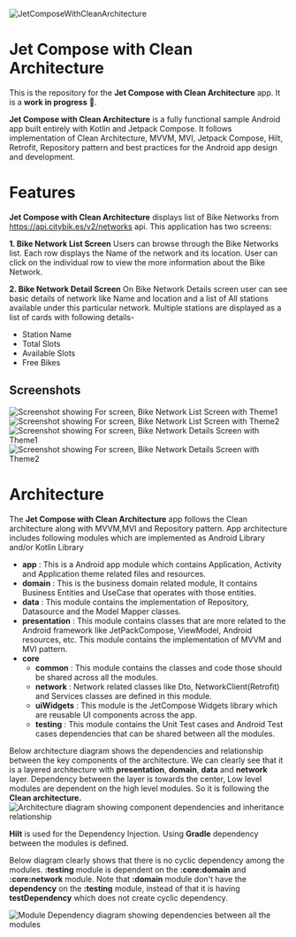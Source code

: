 ![JetComposeWithCleanArchitecture](docs/images/app_image.png "Jet Compose with Clean Architecture")

Jet Compose with Clean Architecture
===================================

This is the repository for the **Jet Compose with Clean Architecture** app. It is a **work in progress** 🚧.

**Jet Compose with Clean Architecture** is a fully functional sample Android app built entirely with Kotlin and Jetpack Compose. 
It follows implementation of Clean Architecture, MVVM, MVI, Jetpack Compose, Hilt, Retrofit, Repository pattern 
and best practices for the Android app design and development.

# Features

**Jet Compose with Clean Architecture** displays list of Bike Networks from https://api.citybik.es/v2/networks api.
This application has two screens:

**1. Bike Network List Screen**
Users can browse through the Bike Networks list. Each row displays the Name of the network and its location. 
User can click on the individual row to view the more information about the Bike Network.

**2. Bike Network Detail Screen**
On Bike Network Details screen user can see basic details of network like Name and location and a list of All 
stations available under this particular network. Multiple stations are displayed as a list of cards with following details-
- Station Name
- Total Slots
- Available Slots
- Free Bikes

## Screenshots

![Screenshot showing For screen, Bike Network List Screen with Theme1](docs/images/bike_networks_theme1.png "Screenshot showing For screen, Bike Network List Screen with Theme1")
![Screenshot showing For screen, Bike Network List Screen with Theme2](docs/images/bike_networks_theme2.png "Screenshot showing For screen, Bike Network List Screen with Theme2")
![Screenshot showing For screen, Bike Network Details Screen with Theme1](docs/images/bike_network_detail_theme1.png "Screenshot showing For screen, Bike Network Details Screen with Theme1")
![Screenshot showing For screen, Bike Network Details Screen with Theme2](docs/images/bike_network_detail_theme2.png "Screenshot showing For screen, Bike Network Details Screen with Theme2")


# Architecture

The **Jet Compose with Clean Architecture** app follows the Clean architecture along with MVVM,MVI and Repository pattern.
App architecture includes following modules which are implemented as Android Library and/or Kotlin Library
- **app** : This is a Android app module which contains Application, Activity and Application theme related files and resources. 
- **domain** : This is the business domain related module, It contains Business Entities and UseCase that operates with those entities.
- **data** : This module contains the implementation of Repository, Datasource and the Model Mapper classes.
- **presentation** : This module contains classes that are more related to the Android framework like JetPackCompose, ViewModel, Android resources, etc. This module contains the implementation of MVVM and MVI pattern.
- **core**
  - **common** : This module contains the classes and code those should be shared across all the modules.
  - **network** : Network related classes like Dto, NetworkClient(Retrofit) and Services classes are defined in this module.
  - **uiWidgets** : This module is the JetCompose Widgets library which are reusable UI components across the app.
  - **testing** : This module contains the Unit Test cases and Android Test cases dependencies that can be shared between all the modules.

Below architecture diagram shows the dependencies and relationship between the key components of the architecture. We can clearly see that it is a layered architecture with **presentation**, **domain**, **data** and **network** layer.
Dependency between the layer is towards the center, Low level modules are dependent on the high level modules. So it is following the **Clean architecture.**
![Architecture diagram showing component dependencies and inheritance relationship](docs/images/architect_diagram.png "Architecture diagram showing component dependencies and inheritance relationship")

**Hilt** is used for the Dependency Injection. Using **Gradle** dependency between the modules is defined.

Below diagram clearly shows that there is no cyclic dependency among the modules. **:testing** module is dependent on the **:core:domain** and **:core:network** module. Note that **:domain** module don't have the **dependency** on the **:testing** module, instead of that it is having **testDependency** which does not create cyclic dependency.

![Module Dependency diagram showing dependencies between all the modules](docs/images/module_dependency_diagram.png "Module Dependency diagram showing dependencies between all the modules")

